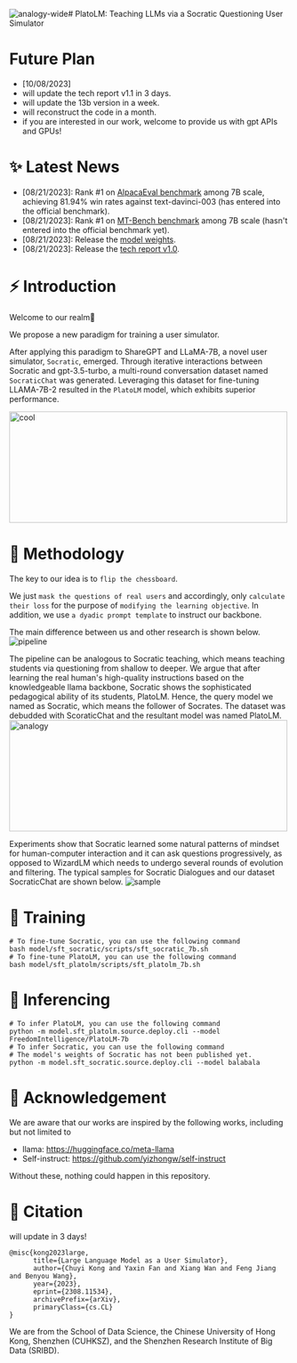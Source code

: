 ![analogy-wide](https://github.com/FreedomIntelligence/PlatoLM/assets/73695787/09b11cb2-2a57-497a-b377-1836efdc5c5c)# PlatoLM: Teaching LLMs via a Socratic Questioning User Simulator

# Future Plan
- [10/08/2023]
- will update the tech report v1.1 in 3 days.
- will update the 13b version in a week.
- will reconstruct the code in a month.
- if you are interested in our work, welcome to provide us with gpt APIs and GPUs!

# ✨ Latest News
- [08/21/2023]: Rank #1 on [AlpacaEval benchmark](https://tatsu-lab.github.io/alpaca_eval/) among 7B scale, achieving 81.94% win rates against text-davinci-003 (has entered into the official benchmark).
- [08/21/2023]: Rank #1 on [MT-Bench benchmark](https://huggingface.co/spaces/lmsys/chatbot-arena-leaderboard) among 7B scale (hasn't entered into the official benchmark yet).
- [08/21/2023]: Release the [model weights](https://huggingface.co/FreedomIntelligence/PlatoLM-7b/tree/main).
- [08/21/2023]: Release the [tech report v1.0](https://arxiv.org/abs/2308.11534).

# ⚡ Introduction
Welcome to our realm:hugs:

We propose a new paradigm for training a user simulator. 

After applying this paradigm to ShareGPT and LLaMA-7B, a novel user simulator, `Socratic`, emerged. Through iterative interactions between Socratic and gpt-3.5-turbo, a multi-round conversation dataset named `SocraticChat` was generated. Leveraging this dataset for fine-tuning LLAMA-7B-2 resulted in the `PlatoLM` model, which exhibits superior performance. 

<img src="https://github.com/FreedomIntelligence/PlatoLM/assets/73695787/253152f0-3262-4db8-9d4f-c66aab9b4323.png" width="500" height="200" alt="cool">

# :book: Methodology
The key to our idea is to `flip the chessboard`.

We just `mask the questions of real users` and accordingly, only `calculate their loss` for the purpose of `modifying the learning objective`.
In addition, we use `a dyadic prompt template` to instruct our backbone.

The main difference between us and other research is shown below.
![pipeline](https://github.com/FreedomIntelligence/PlatoLM/assets/73695787/ecd6156e-4125-4e3b-93a3-b9955cb740ce)

The pipeline can be analogous to Socratic teaching, which means teaching students via questioning from shallow to deeper. We argue that after learning the real human's high-quality instructions based on the knowledgeable llama backbone, Socratic shows the sophisticated pedagogical ability of its students, PlatoLM.
Hence, the query model we named as Socratic, which means the follower of Socrates. The dataset was debudded with ScoraticChat and the resultant model was named PlatoLM.
<img src="https://github.com/FreedomIntelligence/PlatoLM/assets/73695787/5e735e31-3561-4e7f-9770-5e6f205dfbd1.png" width="500" height="200" alt="analogy">

Experiments show that Socratic learned some natural patterns of mindset for human-computer interaction and it can ask questions progressively, as opposed to WizardLM which needs to undergo several rounds of evolution and filtering. The typical samples for Socratic Dialogues and our dataset SocraticChat are shown below.
<img src="https://github.com/FreedomIntelligence/PlatoLM/assets/73695787/e4da7bdc-2102-4df7-9f31-eb3e8ca46c24.png" style="max-width: 500px; max-height: 1000px;"  alt="sample">



 
# 🚀 Training
```shell
# To fine-tune Socratic, you can use the following command
bash model/sft_socratic/scripts/sft_socratic_7b.sh
# To fine-tune PlatoLM, you can use the following command
bash model/sft_platolm/scripts/sft_platolm_7b.sh
```
# 🧐 Inferencing
```shell
# To infer PlatoLM, you can use the following command
python -m model.sft_platolm.source.deploy.cli --model FreedomIntelligence/PlatoLM-7b
# To infer Socratic, you can use the following command
# The model's weights of Socratic has not been published yet. 
python -m model.sft_socratic.source.deploy.cli --model balabala
```

# :tada: Acknowledgement

We are aware that our works are inspired by the following works, including but not limited to

- llama: https://huggingface.co/meta-llama
- Self-instruct: https://github.com/yizhongw/self-instruct
  
Without these, nothing could happen in this repository.

# 💭 Citation
will update in 3 days!
```
@misc{kong2023large,
      title={Large Language Model as a User Simulator}, 
      author={Chuyi Kong and Yaxin Fan and Xiang Wan and Feng Jiang and Benyou Wang},
      year={2023},
      eprint={2308.11534},
      archivePrefix={arXiv},
      primaryClass={cs.CL}
}
```
We are from the School of Data Science, the Chinese University of Hong Kong, Shenzhen (CUHKSZ), and the Shenzhen Research Institute of Big Data (SRIBD).
